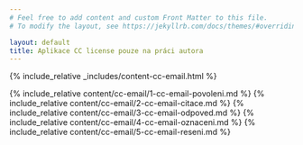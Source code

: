 ```yaml
---
# Feel free to add content and custom Front Matter to this file.
# To modify the layout, see https://jekyllrb.com/docs/themes/#overriding-theme-defaults

layout: default
title: Aplikace CC license pouze na práci autora
---
```


{% include_relative _includes/content-cc-email.html %}

<!--<h2 style="margin-bottom:30px">Email to: creativecommons.cz</h2>-->

{% include_relative content/cc-email/1-cc-email-povoleni.md %}
{% include_relative content/cc-email/2-cc-email-citace.md %}
{% include_relative content/cc-email/3-cc-email-odpoved.md %}
{% include_relative content/cc-email/4-cc-email-oznaceni.md %}
{% include_relative content/cc-email/5-cc-email-reseni.md %}

<script src="./js/script-cc-email.js"></script>
